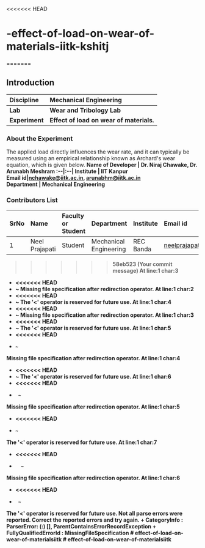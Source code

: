 <<<<<<< HEAD
# -effect-of-load-on-wear-of-materials-iitk-kshitj
=======
## Introduction


<b>Discipline | <b>Mechanical Engineering
:--|:--|
<b> Lab | <b> Wear and Tribology Lab
<b> Experiment|     <b> Effect of load on wear of materials.

### About the Experiment 

The applied load directly influences the wear rate, and it can typically be measured using an empirical relationship known as Archard's wear equation, which is given below.
<b>Name of Developer | <b> Dr. Niraj Chawake, Dr. Arunabh Meshram 
:--|:--|
<b> Institute | IIT Kanpur <b>  
<b> Email id|nchawake@iitk.ac.in, arunabhm@iitk.ac.in <b>  
<b> Department | Mechanical Engineering 

### Contributors List

SrNo | Name | Faculty or Student | Department| Institute | Email id
:--|:--|:--|:--|:--|:--|
1 |Neel Prajapati | Student |Mechanical Engineering | REC Banda | neelprajapati7568@gmail.com

>>>>>>> 58eb523 (Your commit message)
At line:1 char:3
+ <<<<<<< HEAD
+   ~
Missing file specification after redirection operator.
At line:1 char:2
+ <<<<<<< HEAD
+  ~
The '<' operator is reserved for future use.
At line:1 char:4
+ <<<<<<< HEAD
+    ~
Missing file specification after redirection operator.
At line:1 char:3
+ <<<<<<< HEAD
+   ~
The '<' operator is reserved for future use.
At line:1 char:5
+ <<<<<<< HEAD
+     ~
Missing file specification after redirection operator.
At line:1 char:4
+ <<<<<<< HEAD
+    ~
The '<' operator is reserved for future use.
At line:1 char:6
+ <<<<<<< HEAD
+      ~
Missing file specification after redirection operator.
At line:1 char:5
+ <<<<<<< HEAD
+     ~
The '<' operator is reserved for future use.
At line:1 char:7
+ <<<<<<< HEAD
+       ~
Missing file specification after redirection operator.
At line:1 char:6
+ <<<<<<< HEAD
+      ~
The '<' operator is reserved for future use.
Not all parse errors were reported.  Correct the reported errors and try again.
    + CategoryInfo          : ParserError: (:) [], ParentContainsErrorRecordException
    + FullyQualifiedErrorId : MissingFileSpecification
#   e f f e c t - o f - l o a d - o n - w e a r - o f - m a t e r i a l s i i t k  
 #   e f f e c t - o f - l o a d - o n - w e a r - o f - m a t e r i a l s i i t k  
 
